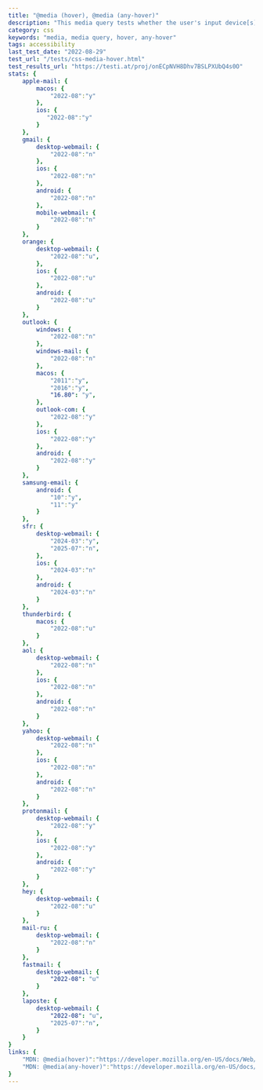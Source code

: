 ```yaml
---
title: "@media (hover), @media (any-hover)"
description: "This media query tests whether the user's input device[s] (i.e mouse, trackpad etc.) can hover over elements"
category: css
keywords: "media, media query, hover, any-hover"
tags: accessibility
last_test_date: "2022-08-29"
test_url: "/tests/css-media-hover.html"
test_results_url: "https://testi.at/proj/onECpNVH8Dhv7BSLPXUbQ4s0O"
stats: {
    apple-mail: {
        macos: {
            "2022-08":"y"
        },
        ios: {
           "2022-08":"y"
        }
    },
    gmail: {
        desktop-webmail: {
            "2022-08":"n"
        },
        ios: {
            "2022-08":"n"
        },
        android: {
            "2022-08":"n"
        },
        mobile-webmail: {
            "2022-08":"n"
        }
    },
    orange: {
        desktop-webmail: {
            "2022-08":"u",
        },
        ios: {
            "2022-08":"u"
        },
        android: {
            "2022-08":"u"
        }
    },
    outlook: {
        windows: {
            "2022-08":"n"
        },
        windows-mail: {
            "2022-08":"n"
        },
        macos: {
            "2011":"y",
            "2016":"y",
            "16.80": "y",
        },
        outlook-com: {
            "2022-08":"y"
        },
        ios: {
            "2022-08":"y"
        },
        android: {
            "2022-08":"y"
        }
    },
    samsung-email: {
        android: {
            "10":"y",
            "11":"y"
        }
    },
    sfr: {
        desktop-webmail: {
            "2024-03":"y",
            "2025-07":"n",
        },
        ios: {
            "2024-03":"n"
        },
        android: {
            "2024-03":"n"
        }
    },
    thunderbird: {
        macos: {
            "2022-08":"u"
        }
    },
    aol: {
        desktop-webmail: {
            "2022-08":"n"
        },
        ios: {
            "2022-08":"n"
        },
        android: {
            "2022-08":"n"
        }
    },
    yahoo: {
        desktop-webmail: {
            "2022-08":"n"
        },
        ios: {
            "2022-08":"n"
        },
        android: {
            "2022-08":"n"
        }
    },
    protonmail: {
        desktop-webmail: {
            "2022-08":"y"
        },
        ios: {
            "2022-08":"y"
        },
        android: {
            "2022-08":"y"
        }
    },
    hey: {
        desktop-webmail: {
            "2022-08":"u"
        }
    },
    mail-ru: {
        desktop-webmail: {
            "2022-08":"n"
        }
    },
    fastmail: {
        desktop-webmail: {
            "2022-08": "u"
        }
    },
    laposte: {
        desktop-webmail: {
            "2022-08": "u",
            "2025-07":"n",
        }
    }
}
links: {
    "MDN: @media(hover)":"https://developer.mozilla.org/en-US/docs/Web/CSS/@media/hover",
    "MDN: @media(any-hover)":"https://developer.mozilla.org/en-US/docs/Web/CSS/@media/any-hover"
}
---
```

